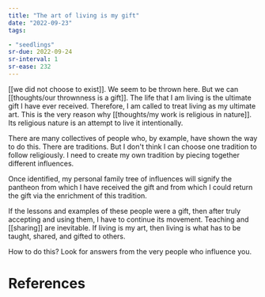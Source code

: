 ```yaml
---
title: "The art of living is my gift"
date: "2022-09-23"
tags:

- "seedlings"
sr-due: 2022-09-24
sr-interval: 1
sr-ease: 232
---
```


[[we did not choose to exist]]. We seem to be thrown here. But we can [[thoughts/our thrownness is a gift]]. The life that I am living is the ultimate gift I have ever received. Therefore, I am called to treat living as my ultimate art. This is the very reason why [[thoughts/my work is religious in nature]]. Its religious nature is an attempt to live it intentionally.

There are many collectives of people who, by example, have shown the way to do this. There are traditions. But I don't think I can choose one tradition to follow religiously. I need to create my own tradition by piecing together different influences.

Once identified, my personal family tree of influences will signify the pantheon from which I have received the gift and from which I could return the gift via the enrichment of this tradition.

If the lessons and examples of these people were a gift, then after truly accepting and using them, I have to continue its movement. Teaching and [[sharing]] are inevitable. If living is my art, then living is what has to be taught, shared, and gifted to others.

How to do this? Look for answers from the very people who influence you.

# References